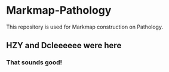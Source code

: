 # Markmap-Pathology
This repository is used for Markmap construction on Pathology.
## HZY and Dcleeeeee were here
### That sounds good!
